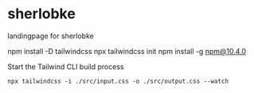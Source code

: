 # sherlobke
 landingpage for sherlobke

npm install -D tailwindcss
npx tailwindcss init
npm install -g npm@10.4.0

Start the Tailwind CLI build process
```
npx tailwindcss -i ./src/input.css -o ./src/output.css --watch
```